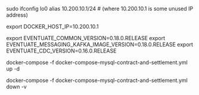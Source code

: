 sudo ifconfig lo0 alias 10.200.10.1/24  # (where 10.200.10.1 is some unused IP address)

export DOCKER_HOST_IP=10.200.10.1

export EVENTUATE_COMMON_VERSION=0.18.0.RELEASE
export EVENTUATE_MESSAGING_KAFKA_IMAGE_VERSION=0.18.0.RELEASE
export EVENTUATE_CDC_VERSION=0.16.0.RELEASE

docker-compose -f docker-compose-mysql-contract-and-settlement.yml up -d

docker-compose -f docker-compose-mysql-contract-and-settlement.yml down -v